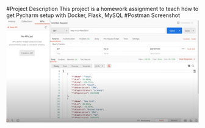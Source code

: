 #Project Description 
This project is a homework assignment to teach how to get Pycharm setup with Docker, Flask, MySQL
#Postman Screenshot
![postman request output](screenshots/postman.png)